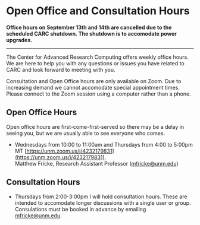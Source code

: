 # Open Office and Consultation Hours

**Office hours on September 13th and 14th are cancelled due to the scheduled CARC shutdown. The shutdown is to accomodate power upgrades.**

---
The Center for Advanced Research Computing offers weekly office hours. We are here to help you with any questions or issues you have related to CARC and look forward to meeting with you.  

Consultation and Open Office hours are only available on Zoom. Due to increasing demand we cannot accomodate special appointment times. Please connect to the Zoom session using a computer rather than a phone.

## Open Office Hours
Open office hours are first-come-first-served so there may be a delay in seeing you, but we are usually able to see everyone who comes.

- Wednesdays from 10:00 to 11:00am and Thursdays from 4:00 to 5:00pm MT [https://unm.zoom.us/j/4232179831](https://unm.zoom.us/j/4232179831).  
Matthew Fricke, Research Assistant Professor ([mfricke@unm.edu](mailto://mfricke@unm.edu))  

## Consultation Hours

- Thursdays from 2:00-3:00pm I will hold consultation hours. These are intended to accomodate longer discussions with a single user or group. Consulations must be booked in advance by emailing mfricke@unm.edu.
  

